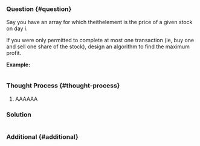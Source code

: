 ### Question {#question}

Say you have an array for which theithelement is the price of a given stock on day i.

If you were only permitted to complete at most one transaction \(ie, buy one and sell one share of the stock\), design an algorithm to find the maximum profit.

**Example:**

```

```

### Thought Process {#thought-process}

1. AAAAAA

### Solution

```java

```

### Additional {#additional}



